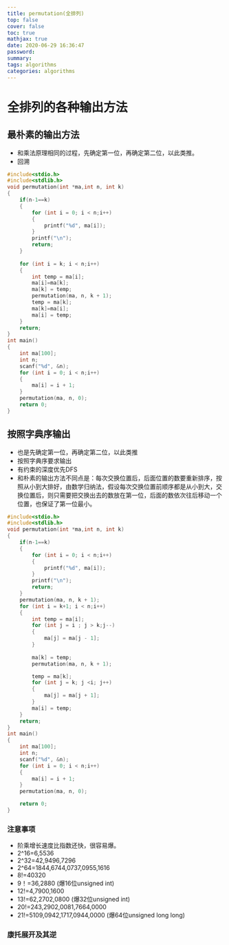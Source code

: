 ```yaml
---
title: permutation(全排列)
top: false
cover: false
toc: true
mathjax: true
date: 2020-06-29 16:36:47
password:
summary:
tags: algorithms
categories: algorithms
---
```



# 全排列的各种输出方法
## 最朴素的输出方法
* 和乘法原理相同的过程，先确定第一位，再确定第二位，以此类推。
* 回溯

<!--more-->


~~~cpp
#include<stdio.h>
#include<stdlib.h>
void permutation(int *ma,int n, int k)
{
    if(n-1==k)
    {
        for (int i = 0; i < n;i++)
        {
            printf("%d", ma[i]);
        }
        printf("\n");
        return;
    }
   
    for (int i = k; i < n;i++)
    {
        int temp = ma[i];
        ma[i]=ma[k];       
        ma[k] = temp;
        permutation(ma, n, k + 1);
        temp = ma[k];
        ma[k]=ma[i];
        ma[i] = temp;
    }
    return;
}
int main()
{
    int ma[100];
    int n;
    scanf("%d", &n);
    for (int i = 0; i < n;i++)
    {
        ma[i] = i + 1;
    }
    permutation(ma, n, 0);
    return 0;
}
~~~

## 按照字典序输出

* 也是先确定第一位，再确定第二位，以此类推
* 按照字典序要求输出
* 有约束的深度优先DFS
* 和朴素的输出方法不同点是：每次交换位置后，后面位置的数要重新排序，按照从小到大排好，由数学归纳法，假设每次交换位置前顺序都是从小到大，交换位置后，则只需要把交换出去的数放在第一位，后面的数依次往后移动一个位置，也保证了第一位最小。

~~~cpp
#include<stdio.h>
#include<stdlib.h>
void permutation(int *ma,int n, int k)
{
    if(n-1==k)
    {
        for (int i = 0; i < n;i++)
        {
            printf("%d", ma[i]);
        }
        printf("\n");
        return;
    }
    permutation(ma, n, k + 1);
    for (int i = k+1; i < n;i++)
    {
        int temp = ma[i];
        for (int j = i ; j > k;j--)
        {
            ma[j] = ma[j - 1];
        }
           
        ma[k] = temp;
        permutation(ma, n, k + 1);

        temp = ma[k];
        for (int j = k; j <i; j++)
        {
            ma[j] = ma[j + 1];
        }
        ma[i] = temp;
    }
    return;
}
int main()
{
    int ma[100];
    int n;
    scanf("%d", &n);
    for (int i = 0; i < n;i++)
    {
        ma[i] = i + 1;
    }
    permutation(ma, n, 0);

    return 0;
}
~~~


### 注意事项

* 阶乘增长速度比指数还快，很容易爆。
* 2^16=6,5536 
* 2^32=42,9496,7296 
* 2^64=1844,6744,0737,0955,1616
* 8!=40320 
* 9！=36,2880 (爆16位unsigned int) 
* 12!=4,7900,1600 
* 13!=62,2702,0800 (爆32位unsigned int) 
* 20!=243,2902,0081,7664,0000 
* 21!=5109,0942,1717,0944,0000 (爆64位unsigned long long)
### 康托展开及其逆





